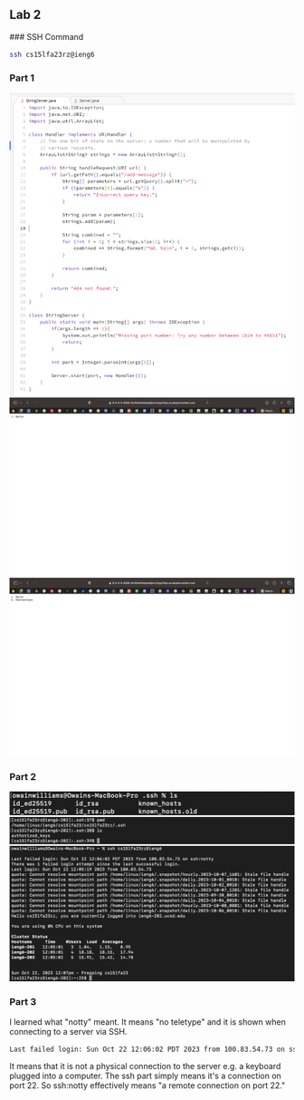 ## Lab 2

### SSH Command

```bash
ssh cs15lfa23rz@ieng6
```

### Part 1

![Lab 2 server screenshot](assets/Lab2-1.png)
![Lab 2 functionality 1](assets/Lab2-2.png)
![Lab 2 functionality 2](assets/Lab2-3.png)

### Part 2

![Lab 2 SSH key file location](assets/Lab2-4.png)
![Lab 2 SSH public key file location](assets/Lab2-5.png)
![Lab 2 SSH connection without password example](assets/Lab2-6.png)

### Part 3 

I learned what "notty" meant. It means "no teletype" and it is shown when
connecting to a server via SSH.

```txt
Last failed login: Sun Oct 22 12:06:02 PDT 2023 from 100.83.54.73 on ssh:notty
```

It means that it is not a physical connection to the server e.g. a keyboard
plugged into a computer. The ssh part simply means it's a connection on
port 22. So ssh:notty effectively means "a remote connection on port 22."